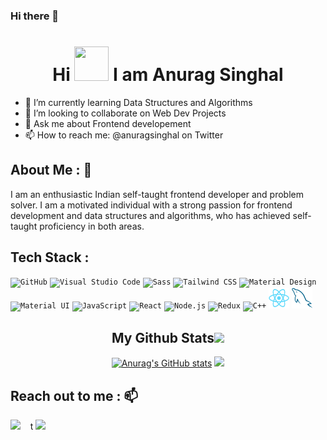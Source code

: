 ### Hi there  👋

# <div align="center"> Hi <img src = "https://user-images.githubusercontent.com/78593368/119226953-4de77600-bb29-11eb-8d16-9479fa967348.gif" width="55px" height="55px"> I am Anurag Singhal</div>

- 🌱 I’m currently learning Data Structures and Algorithms
- 👯 I’m looking to collaborate on Web Dev Projects
- 💬 Ask me about Frontend developement
- 📫 How to reach me: @anuragsinghal on Twitter

## **About Me :** 👦
I am an enthusiastic Indian self-taught frontend developer and problem solver. I am a motivated individual with a strong passion for frontend development and data structures and algorithms, who has achieved self-taught proficiency in both areas.
## **Tech Stack :**
<!-- -->
<code><img height="33" src="https://user-images.githubusercontent.com/25181517/192108374-8da61ba1-99ec-41d7-80b8-fb2f7c0a4948.png" alt="GitHub" title="GitHub" /></code>
	<code><img height="33" src="https://user-images.githubusercontent.com/25181517/192108891-d86b6220-e232-423a-bf5f-90903e6887c3.png" alt="Visual Studio Code" title="Visual Studio Code" /></code>
	<code><img height="33" src="https://user-images.githubusercontent.com/25181517/192158956-48192682-23d5-4bfc-9dfb-6511ade346bc.png" alt="Sass" title="Sass" /></code>
	<code><img height="33" src="https://user-images.githubusercontent.com/25181517/202896760-337261ed-ee92-4979-84c4-d4b829c7355d.png" alt="Tailwind CSS" title="Tailwind CSS" /></code>
	<code><img height="33" src="https://user-images.githubusercontent.com/25181517/189716058-71f74b6f-5936-40b5-92e3-00381e35ccb9.png" alt="Material Design" title="Material Design" /></code>
	<code><img height="33" src="https://user-images.githubusercontent.com/25181517/189716630-fe6c084c-6c66-43af-aa49-64c8aea4a5c2.png" alt="Material UI" title="Material UI" /></code>
	<code><img height="33" src="https://user-images.githubusercontent.com/25181517/117447155-6a868a00-af3d-11eb-9cfe-245df15c9f3f.png" alt="JavaScript" title="JavaScript" /></code>
	<code><img height="33" src="https://user-images.githubusercontent.com/25181517/183897015-94a058a6-b86e-4e42-a37f-bf92061753e5.png" alt="React" title="React" /></code>
	<code><img height="33" src="https://user-images.githubusercontent.com/25181517/183568594-85e280a7-0d7e-4d1a-9028-c8c2209e073c.png" alt="Node.js" title="Node.js" /></code>
	<code><img height="33" src="https://user-images.githubusercontent.com/25181517/187896150-cc1dcb12-d490-445c-8e4d-1275cd2388d6.png" alt="Redux" title="Redux" /></code>
	<code><img height="33" src="https://user-images.githubusercontent.com/25181517/192106073-90fffafe-3562-4ff9-a37e-c77a2da0ff58.png" alt="C++" title="C++" /></code>
<code>[<img height ="33" src ="https://raw.githubusercontent.com/devicons/devicon/2ae2a900d2f041da66e950e4d48052658d850630/icons/react/react-original.svg">](https://reactjs.org/)</code>
<code>[<img height ="33" src ="https://raw.githubusercontent.com/devicons/devicon/2ae2a900d2f041da66e950e4d48052658d850630/icons/mysql/mysql-original.svg">](https://www.mysql.com/)</code>


<h2 align="center">
  My Github Stats<img src="https://media.giphy.com/media/VgCDAzcKvsR6OM0uWg/giphy.gif" width="50">
</h2>
<div align = "center">
  
[![Anurag's GitHub stats](https://github-readme-stats.vercel.app/api?username=Anurag-Singhal1&theme=radical)](https://github.com/Anurag-Singhal1/github-readme-stats)
  <img src = "https://github-readme-streak-stats.herokuapp.com/?user=Anurag-Singhal1&line_height=40&theme=dark">
</div>

## **Reach out to me :** 📫
  <p>
    <a target="_blank"href="linkedin.com/in/anurag-singhal-b6a4a9237"><img src="https://img.shields.io/badge/linkedin-%230077B5.svg?&style=for-the-badge&logo=linkedin&logoColor=white" /></a>&nbsp;&nbsp;&nbsp;&nbsp;t
    <a href="mailto: anuragsinghal811@gmail.com"><img src="https://img.shields.io/badge/gmail-%23D14836.svg?&style=for-the-badge&logo=gmail&logoColor=white" /></a>&nbsp;&nbsp;&nbsp;&nbsp;
</p>
